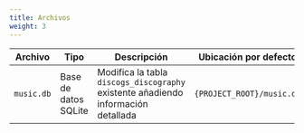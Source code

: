 ```yaml
---
title: Archivos
weight: 3
---
```


|Archivo|Tipo|Descripción|Ubicación por defecto|
|---|---|---|---|
|`music.db`|Base de datos SQLite|Modifica la tabla `discogs_discography` existente añadiendo información detallada|`{PROJECT_ROOT}/music.db`|